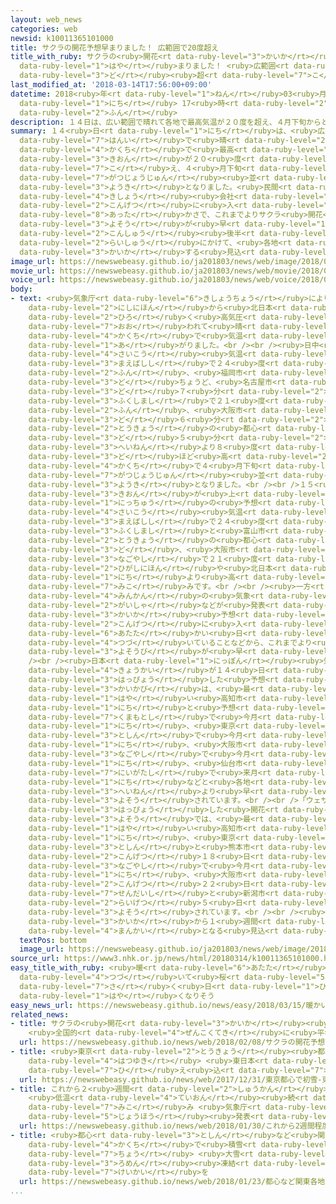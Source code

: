 ```yaml
---
layout: web_news
categories: web
newsid: k10011365101000
title: サクラの開花予想早まりました！ 広範囲で20度超え
title_with_ruby: サクラの<ruby>開花<rt data-ruby-level="3">かいか</rt></ruby><ruby>予想<rt data-ruby-level="3">よそう</rt></ruby><ruby>早<rt
  data-ruby-level="1">はや</rt></ruby>まりました！ <ruby>広範囲<rt data-ruby-level="7">こうはんい</rt></ruby>で20<ruby>度<rt
  data-ruby-level="3">ど</rt></ruby><ruby>超<rt data-ruby-level="7">こ</rt></ruby>え
last_modified_at: '2018-03-14T17:56:00+09:00'
datetime: 2018<ruby>年<rt data-ruby-level="1">ねん</rt></ruby>03<ruby>月<rt data-ruby-level="1">がつ</rt></ruby>14<ruby>日<rt
  data-ruby-level="1">にち</rt></ruby> 17<ruby>時<rt data-ruby-level="2">じ</rt></ruby>56<ruby>分<rt
  data-ruby-level="2">ふん</rt></ruby>
description: １４日は、広い範囲で晴れて各地で最高気温が２０度を超え、４月下旬からところによって６月上旬並みの陽気となりました。民間の気象会社などによりますと、今月に入っての暖かさで、これまでよりサクラ開花の予想が早まり、今週後半から来週にかけて、各地で開花する見込みです。
summary: １４<ruby>日<rt data-ruby-level="1">にち</rt></ruby>は、<ruby>広<rt data-ruby-level="2">ひろ</rt></ruby>い<ruby>範囲<rt
  data-ruby-level="7">はんい</rt></ruby>で<ruby>晴<rt data-ruby-level="2">は</rt></ruby>れて<ruby>各地<rt
  data-ruby-level="4">かくち</rt></ruby>で<ruby>最高<rt data-ruby-level="4">さいこう</rt></ruby><ruby>気温<rt
  data-ruby-level="3">きおん</rt></ruby>が２０<ruby>度<rt data-ruby-level="3">ど</rt></ruby>を<ruby>超<rt
  data-ruby-level="7">こ</rt></ruby>え、４<ruby>月下旬<rt data-ruby-level="7">がつげじゅん</rt></ruby>からところによって６<ruby>月上旬<rt
  data-ruby-level="7">がつじょうじゅん</rt></ruby><ruby>並<rt data-ruby-level="6">な</rt></ruby>みの<ruby>陽気<rt
  data-ruby-level="3">ようき</rt></ruby>となりました。<ruby>民間<rt data-ruby-level="4">みんかん</rt></ruby>の<ruby>気象<rt
  data-ruby-level="4">きしょう</rt></ruby><ruby>会社<rt data-ruby-level="2">がいしゃ</rt></ruby>などによりますと、<ruby>今月<rt
  data-ruby-level="2">こんげつ</rt></ruby>に<ruby>入<rt data-ruby-level="1">はい</rt></ruby>っての<ruby>暖<rt
  data-ruby-level="8">あった</rt></ruby>かさで、これまでよりサクラ<ruby>開花<rt data-ruby-level="3">かいか</rt></ruby>の<ruby>予想<rt
  data-ruby-level="3">よそう</rt></ruby>が<ruby>早<rt data-ruby-level="1">はや</rt></ruby>まり、<ruby>今週<rt
  data-ruby-level="2">こんしゅう</rt></ruby><ruby>後半<rt data-ruby-level="2">こうはん</rt></ruby>から<ruby>来週<rt
  data-ruby-level="2">らいしゅう</rt></ruby>にかけて、<ruby>各地<rt data-ruby-level="4">かくち</rt></ruby>で<ruby>開花<rt
  data-ruby-level="3">かいか</rt></ruby>する<ruby>見込<rt data-ruby-level="7">みこ</rt></ruby>みです。
image_url: https://newswebeasy.github.io/ja201803/news/web/image/2018/03/14/K10011365101_1803141805_1803141806_01_03.jpg
movie_url: https://newswebeasy.github.io/ja201803/news/web/movie/2018/03/14/k10011365101_201803141805_201803141806.mp4
voice_url: https://newswebeasy.github.io/ja201803/news/web/voice/2018/03/14/k10011365101_201803141805_201803141806.mp3
body:
- text: <ruby>気象庁<rt data-ruby-level="6">きしょうちょう</rt></ruby>によりますと、１４<ruby>日<rt data-ruby-level="1">にち</rt></ruby>は、<ruby>西日本<rt
    data-ruby-level="2">にしにほん</rt></ruby>から<ruby>北日本<rt data-ruby-level="2">きたにっぽん</rt></ruby>にかけて<ruby>広<rt
    data-ruby-level="2">ひろ</rt></ruby>く<ruby>高気圧<rt data-ruby-level="5">こうきあつ</rt></ruby>に<ruby>覆<rt
    data-ruby-level="7">おお</rt></ruby>われて<ruby>晴<rt data-ruby-level="2">は</rt></ruby>れ、<ruby>各地<rt
    data-ruby-level="4">かくち</rt></ruby>で<ruby>気温<rt data-ruby-level="3">きおん</rt></ruby>が<ruby>上<rt
    data-ruby-level="1">あ</rt></ruby>がりました。<br /><br /><ruby>日中<rt data-ruby-level="1">にっちゅう</rt></ruby>の<ruby>最高<rt
    data-ruby-level="4">さいこう</rt></ruby><ruby>気温<rt data-ruby-level="3">きおん</rt></ruby>は、<ruby>前橋市<rt
    data-ruby-level="3">まえばしし</rt></ruby>で２４<ruby>度<rt data-ruby-level="3">ど</rt></ruby>５<ruby>分<rt
    data-ruby-level="2">ふん</rt></ruby>、<ruby>福岡市<rt data-ruby-level="7">ふくおかし</rt></ruby>で２３<ruby>度<rt
    data-ruby-level="3">ど</rt></ruby>ちょうど、<ruby>名古屋市<rt data-ruby-level="3">なごやし</rt></ruby>で２２<ruby>度<rt
    data-ruby-level="3">ど</rt></ruby>７<ruby>分<rt data-ruby-level="2">ふん</rt></ruby>、<ruby>福島市<rt
    data-ruby-level="3">ふくしまし</rt></ruby>で２１<ruby>度<rt data-ruby-level="3">ど</rt></ruby>７<ruby>分<rt
    data-ruby-level="2">ふん</rt></ruby>、<ruby>大阪市<rt data-ruby-level="8">おおさかし</rt></ruby>で２１<ruby>度<rt
    data-ruby-level="3">ど</rt></ruby>６<ruby>分<rt data-ruby-level="2">ふん</rt></ruby>、<ruby>東京<rt
    data-ruby-level="2">とうきょう</rt></ruby>の<ruby>都心<rt data-ruby-level="3">としん</rt></ruby>で２１<ruby>度<rt
    data-ruby-level="3">ど</rt></ruby>５<ruby>分<rt data-ruby-level="2">ふん</rt></ruby>などと<ruby>平年<rt
    data-ruby-level="3">へいねん</rt></ruby>より８<ruby>度<rt data-ruby-level="3">ど</rt></ruby>から１２<ruby>度<rt
    data-ruby-level="3">ど</rt></ruby>ほど<ruby>高<rt data-ruby-level="2">たか</rt></ruby>くなり、<ruby>各地<rt
    data-ruby-level="4">かくち</rt></ruby>で４<ruby>月下旬<rt data-ruby-level="7">がつげじゅん</rt></ruby>からところによって、６<ruby>月上旬<rt
    data-ruby-level="7">がつじょうじゅん</rt></ruby><ruby>並<rt data-ruby-level="6">な</rt></ruby>みの<ruby>陽気<rt
    data-ruby-level="3">ようき</rt></ruby>となりました。<br /><br />１５<ruby>日<rt data-ruby-level="1">にち</rt></ruby>も<ruby>気温<rt
    data-ruby-level="3">きおん</rt></ruby>が<ruby>上<rt data-ruby-level="1">あ</rt></ruby>がり、<ruby>日中<rt
    data-ruby-level="1">にっちゅう</rt></ruby>の<ruby>予想<rt data-ruby-level="3">よそう</rt></ruby><ruby>最高<rt
    data-ruby-level="4">さいこう</rt></ruby><ruby>気温<rt data-ruby-level="3">きおん</rt></ruby>は、<ruby>前橋市<rt
    data-ruby-level="3">まえばしし</rt></ruby>で２４<ruby>度<rt data-ruby-level="3">ど</rt></ruby>、<ruby>福島市<rt
    data-ruby-level="3">ふくしまし</rt></ruby>と<ruby>富山市<rt data-ruby-level="5">とやまし</rt></ruby>、それに<ruby>東京<rt
    data-ruby-level="2">とうきょう</rt></ruby>の<ruby>都心<rt data-ruby-level="3">としん</rt></ruby>で２３<ruby>度<rt
    data-ruby-level="3">ど</rt></ruby>、<ruby>大阪市<rt data-ruby-level="8">おおさかし</rt></ruby>と<ruby>名古屋市<rt
    data-ruby-level="3">なごやし</rt></ruby>で２１<ruby>度<rt data-ruby-level="3">ど</rt></ruby>などと<ruby>東日本<rt
    data-ruby-level="2">ひがしにほん</rt></ruby>や<ruby>北日本<rt data-ruby-level="2">きたにっぽん</rt></ruby>では、１４<ruby>日<rt
    data-ruby-level="1">にち</rt></ruby>より<ruby>高<rt data-ruby-level="2">たか</rt></ruby>くなるところもある<ruby>見込<rt
    data-ruby-level="7">みこ</rt></ruby>みです。<br /><br /><ruby>一方<rt data-ruby-level="2">いっぽう</rt></ruby>、<ruby>民間<rt
    data-ruby-level="4">みんかん</rt></ruby>の<ruby>気象<rt data-ruby-level="4">きしょう</rt></ruby><ruby>会社<rt
    data-ruby-level="2">がいしゃ</rt></ruby>などが<ruby>発表<rt data-ruby-level="3">はっぴょう</rt></ruby>したサクラの<ruby>開花<rt
    data-ruby-level="3">かいか</rt></ruby><ruby>予想<rt data-ruby-level="3">よそう</rt></ruby>によりますと、<ruby>今月<rt
    data-ruby-level="2">こんげつ</rt></ruby>に<ruby>入<rt data-ruby-level="1">はい</rt></ruby>って<ruby>暖<rt
    data-ruby-level="6">あたた</rt></ruby>かい<ruby>日<rt data-ruby-level="1">ひ</rt></ruby>が<ruby>続<rt
    data-ruby-level="4">つづ</rt></ruby>いていることなどから、これまでより<ruby>開花<rt data-ruby-level="3">かいか</rt></ruby>の<ruby>予想日<rt
    data-ruby-level="3">よそうび</rt></ruby>が<ruby>早<rt data-ruby-level="1">はや</rt></ruby>まりました。<br
    /><br /><ruby>日本<rt data-ruby-level="1">にっぽん</rt></ruby><ruby>気象<rt data-ruby-level="4">きしょう</rt></ruby><ruby>協会<rt
    data-ruby-level="4">きょうかい</rt></ruby>が１４<ruby>日<rt data-ruby-level="1">にち</rt></ruby><ruby>発表<rt
    data-ruby-level="3">はっぴょう</rt></ruby>した<ruby>予想<rt data-ruby-level="3">よそう</rt></ruby>では、ソメイヨシノの<ruby>開花日<rt
    data-ruby-level="3">かいかび</rt></ruby>は、<ruby>最<rt data-ruby-level="4">もっと</rt></ruby>も<ruby>早<rt
    data-ruby-level="1">はや</rt></ruby>い<ruby>高知市<rt data-ruby-level="2">こうちし</rt></ruby>で１６<ruby>日<rt
    data-ruby-level="1">にち</rt></ruby>と<ruby>予想<rt data-ruby-level="3">よそう</rt></ruby>されています。また<ruby>熊本市<rt
    data-ruby-level="7">くまもとし</rt></ruby>で<ruby>今月<rt data-ruby-level="2">こんげつ</rt></ruby>１７<ruby>日<rt
    data-ruby-level="1">にち</rt></ruby>、<ruby>東京<rt data-ruby-level="2">とうきょう</rt></ruby>の<ruby>都心<rt
    data-ruby-level="3">としん</rt></ruby>で<ruby>今月<rt data-ruby-level="2">こんげつ</rt></ruby>２０<ruby>日<rt
    data-ruby-level="1">にち</rt></ruby>、<ruby>大阪市<rt data-ruby-level="8">おおさかし</rt></ruby>と<ruby>名古屋市<rt
    data-ruby-level="3">なごやし</rt></ruby>で<ruby>今月<rt data-ruby-level="2">こんげつ</rt></ruby>２１<ruby>日<rt
    data-ruby-level="1">にち</rt></ruby>、<ruby>仙台市<rt data-ruby-level="7">せんだいし</rt></ruby>と<ruby>新潟市<rt
    data-ruby-level="7">にいがたし</rt></ruby>で<ruby>来月<rt data-ruby-level="2">らいげつ</rt></ruby>５<ruby>日<rt
    data-ruby-level="1">にち</rt></ruby>などと<ruby>各地<rt data-ruby-level="4">かくち</rt></ruby>で<ruby>平年<rt
    data-ruby-level="3">へいねん</rt></ruby>より<ruby>早<rt data-ruby-level="1">はや</rt></ruby>くなると<ruby>予想<rt
    data-ruby-level="3">よそう</rt></ruby>されています。<br /><br />「ウェザーマップ」が<ruby>今週<rt data-ruby-level="2">こんしゅう</rt></ruby><ruby>発表<rt
    data-ruby-level="3">はっぴょう</rt></ruby>した<ruby>開花<rt data-ruby-level="3">かいか</rt></ruby><ruby>予想<rt
    data-ruby-level="3">よそう</rt></ruby>では、<ruby>最<rt data-ruby-level="4">もっと</rt></ruby>も<ruby>早<rt
    data-ruby-level="1">はや</rt></ruby>い<ruby>高知市<rt data-ruby-level="2">こうちし</rt></ruby>が１５<ruby>日<rt
    data-ruby-level="1">にち</rt></ruby>、<ruby>東京<rt data-ruby-level="2">とうきょう</rt></ruby>の<ruby>都心<rt
    data-ruby-level="3">としん</rt></ruby>と<ruby>熊本市<rt data-ruby-level="7">くまもとし</rt></ruby>で<ruby>今月<rt
    data-ruby-level="2">こんげつ</rt></ruby>１８<ruby>日<rt data-ruby-level="1">にち</rt></ruby>、<ruby>名古屋市<rt
    data-ruby-level="3">なごやし</rt></ruby>で<ruby>今月<rt data-ruby-level="2">こんげつ</rt></ruby>２０<ruby>日<rt
    data-ruby-level="1">にち</rt></ruby>、<ruby>大阪市<rt data-ruby-level="8">おおさかし</rt></ruby>で<ruby>今月<rt
    data-ruby-level="2">こんげつ</rt></ruby>２２<ruby>日<rt data-ruby-level="1">にち</rt></ruby>、<ruby>仙台市<rt
    data-ruby-level="7">せんだいし</rt></ruby>と<ruby>新潟市<rt data-ruby-level="7">にいがたし</rt></ruby>で<ruby>来月<rt
    data-ruby-level="2">らいげつ</rt></ruby>５<ruby>日<rt data-ruby-level="1">にち</rt></ruby>などと<ruby>予想<rt
    data-ruby-level="3">よそう</rt></ruby>されています。<br /><br /><ruby>各地<rt data-ruby-level="4">かくち</rt></ruby>のサクラは、<ruby>開花<rt
    data-ruby-level="3">かいか</rt></ruby>から１<ruby>週間<rt data-ruby-level="2">しゅうかん</rt></ruby>ほどで<ruby>満開<rt
    data-ruby-level="4">まんかい</rt></ruby>となる<ruby>見込<rt data-ruby-level="7">みこ</rt></ruby>みです。
  textPos: bottom
  image_url: https://newswebeasy.github.io/ja201803/news/web/image/2018/03/14/K10011365101_1803141821_1803141823_01_04.jpg
source_url: https://www3.nhk.or.jp/news/html/20180314/k10011365101000.html
easy_title_with_ruby: <ruby>暖<rt data-ruby-level="6">あたた</rt></ruby>かい<ruby>日<rt data-ruby-level="1">ひ</rt></ruby>が<ruby>続<rt
  data-ruby-level="4">つづ</rt></ruby>いて<ruby>桜<rt data-ruby-level="5">さくら</rt></ruby>が<ruby>咲<rt
  data-ruby-level="7">さ</rt></ruby>く<ruby>日<rt data-ruby-level="1">ひ</rt></ruby>が<ruby>早<rt
  data-ruby-level="1">はや</rt></ruby>くなりそう
easy_news_url: https://newswebeasy.github.io/news/easy/2018/03/15/暖かい日が続いて桜が咲く日が早くなりそう
related_news:
- title: サクラの<ruby>開花<rt data-ruby-level="3">かいか</rt></ruby><ruby>予想<rt data-ruby-level="3">よそう</rt></ruby>
    <ruby>全国的<rt data-ruby-level="4">ぜんこくてき</rt></ruby>に<ruby>平年並<rt data-ruby-level="6">へいねんな</rt></ruby>み
  url: https://newswebeasy.github.io/news/web/2018/02/08/サクラの開花予想-全国的に平年並み
- title: <ruby>東京<rt data-ruby-level="2">とうきょう</rt></ruby><ruby>都心<rt data-ruby-level="3">としん</rt></ruby>で<ruby>初雪<rt
    data-ruby-level="4">はつゆき</rt></ruby> <ruby>東日本<rt data-ruby-level="2">ひがしにほん</rt></ruby>で<ruby>冷<rt
    data-ruby-level="7">ひ</rt></ruby>え<ruby>込<rt data-ruby-level="7">こ</rt></ruby>み
  url: https://newswebeasy.github.io/news/web/2017/12/31/東京都心で初雪-東日本で冷え込み
- title: これから２<ruby>週間<rt data-ruby-level="2">しゅうかん</rt></ruby><ruby>程度<rt data-ruby-level="5">ていど</rt></ruby>
    <ruby>低温<rt data-ruby-level="4">ていおん</rt></ruby><ruby>続<rt data-ruby-level="4">つづ</rt></ruby>く<ruby>見込<rt
    data-ruby-level="7">みこ</rt></ruby>み <ruby>気象庁<rt data-ruby-level="6">きしょうちょう</rt></ruby>が<ruby>情報<rt
    data-ruby-level="5">じょうほう</rt></ruby><ruby>発表<rt data-ruby-level="3">はっぴょう</rt></ruby>
  url: https://newswebeasy.github.io/news/web/2018/01/30/これから2週間程度-低温続く見込み-気象庁が情報発表
- title: <ruby>都心<rt data-ruby-level="3">としん</rt></ruby>など<ruby>関東<rt data-ruby-level="4">かんとう</rt></ruby><ruby>各地<rt
    data-ruby-level="4">かくち</rt></ruby>で<ruby>積雪<rt data-ruby-level="4">せきせつ</rt></ruby>２０センチ<ruby>超<rt
    data-ruby-level="7">ちょう</rt></ruby> <ruby>大雪<rt data-ruby-level="2">おおゆき</rt></ruby>や<ruby>路面<rt
    data-ruby-level="3">ろめん</rt></ruby><ruby>凍結<rt data-ruby-level="7">とうけつ</rt></ruby>に<ruby>警戒<rt
    data-ruby-level="7">けいかい</rt></ruby>を
  url: https://newswebeasy.github.io/news/web/2018/01/23/都心など関東各地で積雪20センチ超-大雪や路面凍結に警戒を
...
```

